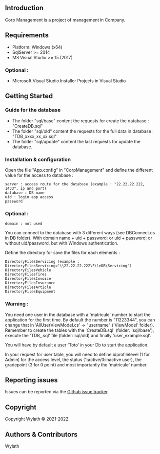 ## Introduction

Corp Management is a project of management in Company.

## Requirements

+ Platform: Windows (x64)
+ SqlServer >= 2014
+ MS Visual Studio >= 15 (2017)

### Optional :

+ Microsoft Visual Studio Installer Projects in Visual Studio

## Getting Started

### Guide for the database

+ The folder "sql/base" content the requests for create the database : "CreateDB.sql"
+ The folder "sql/old" content the requests for the full data in database : "TDB_xxxx_xx_xx.sql"
+ The folder "sql/update" content the last requests for update the database.

### Installation & configuration

Open the file "App.config" in "CorpManagement" and define the different value for the access to database :

```
server : access route for the database (example : "22.22.22.222, 1433", ip and port)
database : DB name
uid : login app access
password
```

### Optional :

```
domain : not used
```

You can connect to the database with 3 different ways (see DBConnect.cs in DB folder). With domain name + uid + password; or uid + password; or without uid/password, but with Windows authentication.

Define the directory for save the files for each elements :

```
DirectoryFilesServicing (example : DirectoryFilesServicing="\\22.22.22.222\FileDB\Servicing")
DirectoryFilesVehicle
DirectoryFilesTires
DirectoryFilesInvoice
DirectoryFilesInsurance
DirectoryFilesArticle
DirectoryFilesEquipment
```

### Warning :

You need one user in the database with a 'matricule' number to start the application for the first time. By default the number is "11223344", you can change that in 'AllUserViewModel.cs' -> "username" ('ViewModel' folder). Remember to create the tables with the 'CreateDB.sql' (folder: 'sql/base'), execute the 'TDB_.sql' file (folder: sql/old) and finally 'user_example.sql'.

You will have by default a user 'Toto' in your Db to start the application.

In your request for user table, you will need to define idprofilelevel (1 for Admin) for the access level, the status (1:active/0:inactive user), the gradepoint (3 for 0 point) and most importantly the 'matricule' number.

## Reporting issues

Issues can be reported via the [Github issue tracker](https://github.com/Wylath/CorpManagement/issues).


## Copyright

Copyright Wylath © 2021-2022


## Authors &amp; Contributors

Wylath
